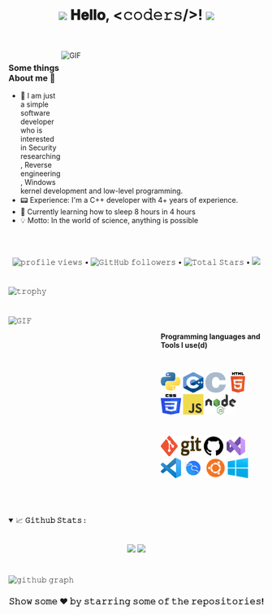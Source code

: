 <h1 align="center">
  <img src="GIF/Earth.gif" width="24px">
  𝐇𝐞𝐥𝐥𝐨, &lt;𝚌𝚘𝚍𝚎𝚛𝚜/&gt;!
  <img src="GIF/Hi.gif" width="40px" />
</h1>

<br/>
<br/>

<img align="right" height="250" width="400" alt="GIF" src="https://readme-typing-svg.herokuapp.com?font=Fira+Code&size=21&duration=1000&pause=100&color=F7F7F7&center=true&vCenter=true&multiline=true&random=false&width=430&height=150&lines=A+student+%F0%9F%91%A8%E2%80%8D%F0%9F%8E%93+passionate+about;programming+%F0%9F%91%A9%E2%80%8D%F0%9F%92%BB;and+cybersecurity+%F0%9F%94%92+%F0%9F%99%83"/>

### Some things About me 🚀
- 🌱 I am just a simple software developer who is interested in Security researching, Reverse engineering, Windows kernel development and low-level programming.
- 📟 Experience: I'm a C++ developer with 4+ years of experience.
- 💬 Currently learning how to sleep 8 hours in 4 hours
- 💡  Motto: In the world of science, anything is possible

<br/>
<br/>

<p align="center">
  <img src="https://komarev.com/ghpvc/?username=ressiws&style=flat&color=brightgreen" alt="𝚙𝚛𝚘𝚏𝚒𝚕𝚎 𝚟𝚒𝚎𝚠𝚜"> •
  <img alt="𝙶𝚒𝚝𝙷𝚞𝚋 𝚏𝚘𝚕𝚕𝚘𝚠𝚎𝚛𝚜" src="https://img.shields.io/github/followers/ressiws?label=Followers&style=social"> •
  <img src="https://img.shields.io/github/stars/ressiws?label=Stars" alt="𝚃𝚘𝚝𝚊𝚕 𝚂𝚝𝚊𝚛𝚜"> •
  <a href="https://github.com/sponsors/ressiws"><img src="https://img.shields.io/static/v1?label=Sponsor&message=%E2%9D%A4&logo=GitHub&color=%23fe8e86"/></a>
</p>

#

![𝚝𝚛𝚘𝚙𝚑𝚢](https://github-profile-trophy.vercel.app/?username=ressiws&column=9&margin-w=15&margin-h=15&no-bg=true&no-frame=true&theme=juicyfresh)

#

<img align="left" height="300px" width="300px" alt="𝙶𝙸𝙵" src="https://camo.githubusercontent.com/3b7c592ede97b6138ffd4b1cc1541c2f3b11fd39/687474703a2f2f33312e6d656469612e74756d626c722e636f6d2f31376665613932306666333665663466356238373764353231366137616164392f74756d626c725f6d6f39786a65387a5a34317163626975666f315f313238302e676966"/>
<br/>

**Programming languages and Tools I use(d)**  

<br/>

<code><img height="40" width="40" src="https://github.com/ressiws/ressiws/blob/main/images/python.png"></code>
<code><img height="40" width="40" src="https://github.com/ressiws/ressiws/blob/main/images/cpp.png"></code>
<code><img height="40" width="40" src="https://github.com/ressiws/ressiws/blob/main/images/c.png"></code>
<code><img height="40" width="40" src="https://github.com/ressiws/ressiws/blob/main/images/html5.png"></code>
<code><img height="40" width="40" src="https://github.com/ressiws/ressiws/blob/main/images/css.png"></code>
<code><img height="40" width="40" src="https://github.com/ressiws/ressiws/blob/main/images/js.png"></code>
<code><img height="40" width="60" src="https://github.com/ressiws/ressiws/blob/main/images/nodejs.png"></code>

#

<code><img height="40" width="80" src="https://github.com/ressiws/ressiws/blob/main/images/git.png"></code>
<code><img height="40" width="40" src="https://github.com/ressiws/ressiws/blob/main/images/github.png"></code>
<code><img height="40" width="40" src="https://github.com/ressiws/ressiws/blob/main/images/vs.png"></code>
<code><img height="40" width="40" src="https://github.com/ressiws/ressiws/blob/main/images/vscode.png"></code>
<code><img height="40" width="40" src="https://github.com/ressiws/ressiws/blob/main/images/kali.png"></code>
<code><img height="40" width="40" src="https://github.com/ressiws/ressiws/blob/main/images/ubuntu.png"></code>
<code><img height="40" width="40" src="https://github.com/ressiws/ressiws/blob/main/images/windows.png"></code>


<br/>

#

<details open="">
<summary>
  <g-emoji class="g-emoji" alias="chart_with_upwards_trend" fallback-src="https://github.githubassets.com/images/icons/emoji/unicode/1f4c8.png">📈</g-emoji>
  <strong>𝙶𝚒𝚝𝚑𝚞𝚋 𝚂𝚝𝚊𝚝𝚜 : </strong>
</summary>
<br/>

<p align="center">
    <img align="center" src="https://github-readme-stats.vercel.app/api?username=ressiws&show_icons=true&hide_border=true&title_color=94b4a4&amp&icon_color=FFFFFF&amp&text_color=FFFFFF&amp&bg_color=000000&count_private=true&include_all_commits=true"/>
    <img align="center" height="195px" src="https://github-readme-stats.vercel.app/api/top-langs/?username=ressiws&text_color=FFFFFF&bg_color=000000&title_color=94b4a4&langs_count=15&layout=compact&hide_border=true" />
</p>
</details>
<br/>

![𝚐𝚒𝚝𝚑𝚞𝚋 𝚐𝚛𝚊𝚙𝚑](https://github-readme-activity-graph.vercel.app/graph?username=ressiws&theme=react-dark&hide_border=true&area=true)

<div align="center">

### 𝚂𝚑𝚘𝚠 𝚜𝚘𝚖𝚎 ❤️ 𝚋𝚢 𝚜𝚝𝚊𝚛𝚛𝚒𝚗𝚐 𝚜𝚘𝚖𝚎 𝚘𝚏 𝚝𝚑𝚎 𝚛𝚎𝚙𝚘𝚜𝚒𝚝𝚘𝚛𝚒𝚎𝚜!

</div>
